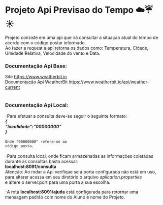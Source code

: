 # Projeto Api Previsao do Tempo ☁️☔☀️

Projeto consiste em uma api que irá consultar a situaçao atual do tempo de acordo com o código postar informado.<br>
Ao fazer a request a api retorna os dados como: Temperatura, Cidade, Umidade Relativa, Velocidade do vento e Data.<br>

### Documentação Api Base:
Site https://www.weatherbit.io<br>
Documentação Api WeatherBit https://www.weatherbit.io/api/weather-current<br>
<br>
### Documentação Api Local:<br>
 -Para efetuar a consulta deve-se seguir o seguinte formato:<br>
   ***{*** <br>
     ***"localidade":"00000000"*** <br>
   ***}*** <br>
   <br>
  <code>Onde "00000000" refere-se ao código posta.</code><br>
<br>
-Para consulta local, onde ficam armazenadas as informações coletadas durante as consultas basta acessar:<br>
**localhost:8091/consulta**  <br>
  Atenção: Ao rodar a Api verifique se a porta configurada não está em uso, para alterar acessa em seu diretório o arquivo *aplication.properties* <br> 
  e altere o server.port para uma porta a sua escolha.

-A rota **localhost:8091/ajuda** está configurada para retornar uma mensagem padrão com nome do Aluno e nome do Projeto.
  
